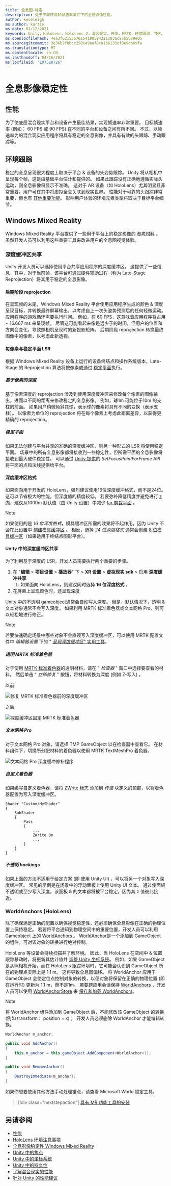 ```yaml
---
title: 全息图-稳定
description: 处于不同环境和帧速率条件下的全息影像性能。
author: keveleigh
ms.author: kurtie
ms.date: 01/12/2021
keywords: Unity，HoloLens，HoloLens 2，混合现实，开发，MRTK，环境跟踪，TMP，
ms.openlocfilehash: 4ea3f62153676154188584221c83ac97b5589e05
ms.sourcegitcommit: 3e36b2fbbcc250c49aaf8ca1b6133cf0e9db69fa
ms.translationtype: MT
ms.contentlocale: zh-CN
ms.lasthandoff: 04/16/2021
ms.locfileid: "107528726"
---
```

# <a name="hologram-stabilization"></a>全息影像稳定性

## <a name="performance"></a>性能

为了使底层混合现实平台和设备产生最佳结果，实现帧速率非常重要。 目标帧速率 (例如： 60 FPS 或 90 FPS) 在不同的平台和设备之间有所不同。 不过，以帧速率为的混合现实应用程序将具有稳定的全息影像，并具有有效的头跟踪、手动跟踪等。  

## <a name="environment-tracking"></a>环境跟踪

稳定的全息呈现很大程度上取决于平台 & 设备的头姿势跟踪。 Unity 将从相机中呈现每个帧，这是由基础平台估计和提供的。 如果此跟踪没有正确地遵循实际头运动，则全息影像将显示不准确。 这对于 AR 设备（如 HoloLens）尤其明显且非常重要，用户可在其中将虚拟全息关联到现实世界。 性能对于可靠的头跟踪非常重要，但也有 [其他重要功能](/windows/mixed-reality/environment-considerations-for-hololens)。 影响用户体验的环境元素类型将取决于目标平台细节。

## <a name="windows-mixed-reality"></a>Windows Mixed Reality

Windows Mixed Reality 平台提供了一些用于平台上的稳定影像的 [参考材料](/windows/mixed-reality/hologram-stability) 。 虽然开发人员可以利用这些重要工具来改进用户的全息图视觉体验。

### <a name="depth-buffer-sharing"></a>深度缓冲区共享

Unity 开发人员可以选择使用平台共享应用程序的深度缓冲区。 这提供了一些信息，其中，对于当前帧，该平台可通过硬件辅助过程（称为 Late-Stage Reprojection）将其用于稳定的全息影像。

#### <a name="late-stage-reprojection"></a>后期阶段 reprojection

在呈现帧的末尾，Windows Mixed Reality 平台使用应用程序生成的颜色 & 深度呈现目标，并转换最终屏幕输出，以考虑自上一次头姿势预测后的任何轻微运动。 应用程序的游戏循环需要执行时间。 例如，在 60 FPS，这意味着应用程序将占用 ~ 16.667 ms 来呈现帧。 尽管这可能看起来像是远少于的时间，但用户的位置和方向会变化，导致照相机呈现时的新投影矩阵。 后期阶段 reprojection 转换最终图像中的像素，以考虑此新透视。

#### <a name="per-pixel-vs-stabilization-plane-lsr"></a>每像素与稳定平面 LSR

根据 Windows Mixed Reality 设备上运行的设备终结点和操作系统版本，Late-Stage 的 Reprojection 算法将按像素或通过 [稳定平面](/windows/mixed-reality/hologram-stability#stabilization-plane)执行。

##### <a name="per-pixel-depth-based"></a>基于像素的深度

基于像素深度的 reprojection 涉及到使用深度缓冲区来修改每个像素的图像输出，进而以不同的距离来修改稳定的全息影像。 例如，球1m 可能位于10m 的支柱的前面。 如果用户稍微倾斜其球，表示球的像素将具有不同的变换（表示支柱）。 以像素为单位的 reprojection 将在每个像素上考虑此距离差异，以获得更精确的 reprojection。

##### <a name="stabilization-plane"></a>稳定平面

如果无法创建与平台共享的准确的深度缓冲区，则另一种形式的 LSR 将使用稳定平面。 场景中的所有全息影像都将接收到一些稳定性，但所需平面的全息影像将接收到最大硬件稳定性。 可以通过 [Unity 提供](/windows/mixed-reality/focus-point-in-unity)的 *SetFocusPointForFrame* API 将平面的点和法线提供给平台。

#### <a name="depth-buffer-format"></a>深度缓冲区格式

如果面向用于开发的 HoloLens，强烈建议使用16位深度缓冲格式，而不是24位。 这可以节省极大的性能，但深度值的精度较低。 若要弥补降低精度并避免进行 [z 向](https://en.wikipedia.org/wiki/Z-fighting)，建议从1000m 默认值（由 Unity 设置）中减少 [far 剪裁平面](https://docs.unity3d.com/Manual/class-Camera.html) 。

> [!NOTE]
> 如果使用的是 *16 位深度格式*，模具缓冲区所需的效果将不起作用，因为 Unity 不会在此设置中 [创建模具缓冲区](https://docs.unity3d.com/ScriptReference/RenderTexture-depth.html) 。 相反，选择 *24 位深度格式* 通常会创建 [8 位模具缓冲区](https://docs.unity3d.com/Manual/SL-Stencil.html)（如果适用于终结点图形平台）。

#### <a name="depth-buffer-sharing-in-unity"></a>Unity 中的深度缓冲区共享

为了利用基于深度的 LSR，开发人员需要执行两个重要的步骤。

1. 在 "**编辑**  >  **项目设置**  >  **播放器**" 下  >  **XR 设置**  >  **虚拟现实 sdk** > 启用 **深度缓冲共享**
    1. 如果面向 HoloLens，则建议同时选择 **16 位深度格式** 。
1. 在屏幕上呈现颜色时，还呈现深度

Unity 中的不[透明 gameobject](https://docs.unity3d.com/Manual/StandardShaderMaterialParameterRenderingMode.html)通常会自动写入深度。 但是，默认情况下，透明 & 文本对象通常不会写入深度。 如果利用 MRTK 标准着色器或文本网格 Pro，则可以轻松地进行修正。

> [!NOTE]
> 若要快速确定场景中哪些对象不会直观写入深度缓冲区，可以使用 MRTK 配置文件中 *编辑器设置* 下的 " [*呈现深度缓冲区*" 实用工具](../configuration/mixed-reality-configuration-guide.md#editor-utilities)。

##### <a name="transparent-mrtk-standard-shader"></a>透明 MRTK 标准着色器

对于使用 [MRTK 标准着色器](../features/rendering/MRTK-standard-shader.md)的透明材料，请在 " *检查器* " 窗口中选择要查看的材料。 然后单击 " *立即修复* " 按钮，将材料转换为深度 (例如 Z-写入) 。

以前

![修复 MRTK 标准着色器前的深度缓冲区](../features/images/performance/DepthBufferFixNow_Before.PNG)

之后

![深度缓冲区固定 MRTK 标准着色器](../features/images/performance/DepthBufferFixNow_After.PNG)

##### <a name="text-mesh-pro"></a>文本网格 Pro

对于文本网格 Pro 对象，请选择 TMP GameObject 以在检查器中查看它。 在材料组件下，切换所分配材料的着色器以使用 MRTK TextMeshPro 着色器。

![文本网格 Pro 深度缓冲修补程序](../features/images/performance/TextMeshPro-DepthBuffer-Fix.PNG)

##### <a name="custom-shader"></a>自定义着色器

如果编写自定义着色器，请将 [ZWrite 标志](https://docs.unity3d.com/Manual/SL-CullAndDepth.html) 添加到 *传递* 块定义的顶部，以将着色器配置为写入深度缓冲区。

```
Shader "Custom/MyShader"
{
    SubShader
    {
        Pass
        {
            ...
            ZWrite On
            ...
        }
    }
}
```

##### <a name="opaque-backings"></a>不透明 backings

如果上面的方法不适用于给定方案 (即 使用 Unity UI) ，可以将另一个对象写入深度缓冲区。 常见的示例是在场景中的浮动面板上使用 Unity UI 文本。 通过使面板不透明或至少写入深度，该面板 & 的文本都将被平台稳定，因为其 z 值彼此接近。

### <a name="worldanchors-hololens"></a>WorldAnchors (HoloLens) 

除了确保满足正确的配置以确保视觉稳定性，还必须确保全息影像在正确的物理位置上保持稳定。 若要将平台通知到物理空间中的重要位置，开发人员可以利用 Gameobject 上的 [WorldAnchors](https://docs.unity3d.com/ScriptReference/XR.WSA.WorldAnchor.html) 。 [WorldAnchor](https://docs.unity3d.com/ScriptReference/XR.WSA.WorldAnchor.html)是一个添加到 GameObject 的组件，可对该对象的转换进行绝对控制。

HoloLens 等设备会持续扫描并了解环境。 因此，当 HoloLens 在空间中 & 位置跟踪移动时，将更新其估计值并 [调整 Unity 坐标系统](/windows/mixed-reality/coordinate-systems-in-unity)。 例如，如果 GameObject 是从照相机开始，而在 HoloLens 跟踪环境时，它可能会认识到 GameObject 所在的物理点实际上是 1.1 m。 这将导致全息图偏移。 将 WorldAnchor 应用于 GameObject 会使定位点控制对象的转换，以便对象将保留在正确的物理位置 (即 在运行时) 更新为 1.1 m，而不是1m。 若要跨应用会话保持 [WorldAnchors](https://docs.unity3d.com/ScriptReference/XR.WSA.WorldAnchor.html) ，开发人员可以使用 [WorldAnchorStore](https://docs.unity3d.com/ScriptReference/XR.WSA.Persistence.WorldAnchorStore.html) 来 [保存和加载 WorldAnchors](/windows/mixed-reality/persistence-in-unity)。

> [!NOTE]
> 将 WorldAnchor 组件添加到 GameObject 后，不能修改该 GameObject 的转换 (例如 transform： position = x) 。 开发人员必须删除 WorldAnchor 才能编辑转换。

```c#
WorldAnchor m_anchor;

public void AddAnchor()
{
    this.m_anchor = this.gameObject.AddComponent<WorldAnchor>();
}

public void RemoveAnchor()
{
    DestroyImmediate(m_anchor);
}
```

如果你想要使用其他方法手动处理锚点，请查看 Microsoft World 锁定工具。 

> [!div class="nextstepaction"]
> [具有 MR 功能工具的安装](https://microsoft.github.io/MixedReality-WorldLockingTools-Unity/DocGen/Documentation/HowTos/WLTviaMRFeatureTool.html)

## <a name="see-also"></a>另请参阅

- [性能](../performance/perf-getting-started.md)
- [HoloLens 环境注意事项](/windows/mixed-reality/environment-considerations-for-hololens)
- [全息影像稳定性 Windows Mixed Reality](/windows/mixed-reality/hologram-stability)
- [Unity 中的焦点](/windows/mixed-reality/focus-point-in-unity)
- [Unity 中的坐标系统](/windows/mixed-reality/coordinate-systems-in-unity)
- [Unity 中的持久性](/windows/mixed-reality/persistence-in-unity)
- [了解混合现实的性能](/windows/mixed-reality/understanding-performance-for-mixed-reality)
- [针对 Unity 的性能建议](/windows/mixed-reality/performance-recommendations-for-unity)